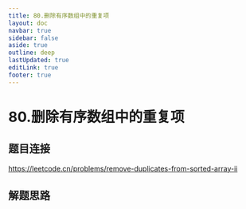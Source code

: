 ```yaml
---
title: 80.删除有序数组中的重复项
layout: doc
navbar: true
sidebar: false
aside: true
outline: deep
lastUpdated: true
editLink: true
footer: true
---
```


# 80.删除有序数组中的重复项

## 题目连接

https://leetcode.cn/problems/remove-duplicates-from-sorted-array-ii

## 解题思路

